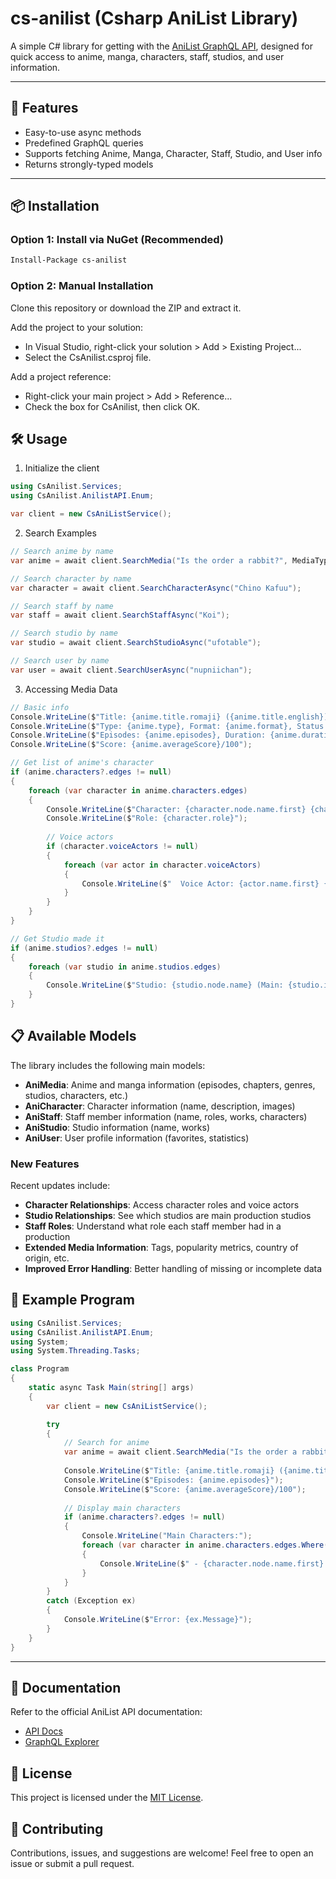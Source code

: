 # cs-anilist (Csharp AniList Library)

A simple C# library for getting with the [AniList GraphQL API](https://anilist.co/graphiql), designed for quick access to anime, manga, characters, staff, studios, and user information.

---

## 🚀 Features

- Easy-to-use async methods
- Predefined GraphQL queries
- Supports fetching Anime, Manga, Character, Staff, Studio, and User info
- Returns strongly-typed models

---

## 📦 Installation

### Option 1: Install via NuGet (Recommended)

```bash
Install-Package cs-anilist
```

### Option 2: Manual Installation
Clone this repository or download the ZIP and extract it.

Add the project to your solution:

- In Visual Studio, right-click your solution > Add > Existing Project...
- Select the CsAnilist.csproj file.

Add a project reference:

- Right-click your main project > Add > Reference...
- Check the box for CsAnilist, then click OK.

## 🛠️ Usage
1. Initialize the client
```csharp
using CsAnilist.Services;
using CsAnilist.AnilistAPI.Enum;

var client = new CsAniListService();
```

2. Search Examples

```csharp
// Search anime by name
var anime = await client.SearchMedia("Is the order a rabbit?", MediaType.ANIME);

// Search character by name
var character = await client.SearchCharacterAsync("Chino Kafuu");

// Search staff by name
var staff = await client.SearchStaffAsync("Koi");

// Search studio by name
var studio = await client.SearchStudioAsync("ufotable");

// Search user by name
var user = await client.SearchUserAsync("nupniichan");
```

3. Accessing Media Data

```csharp
// Basic info
Console.WriteLine($"Title: {anime.title.romaji} ({anime.title.english})");
Console.WriteLine($"Type: {anime.type}, Format: {anime.format}, Status: {anime.status}");
Console.WriteLine($"Episodes: {anime.episodes}, Duration: {anime.duration} minutes");
Console.WriteLine($"Score: {anime.averageScore}/100");

// Get list of anime's character
if (anime.characters?.edges != null) 
{
    foreach (var character in anime.characters.edges)
    {
        Console.WriteLine($"Character: {character.node.name.first} {character.node.name.last}");
        Console.WriteLine($"Role: {character.role}");
        
        // Voice actors
        if (character.voiceActors != null)
        {
            foreach (var actor in character.voiceActors)
            {
                Console.WriteLine($"  Voice Actor: {actor.name.first} {actor.name.last} ({actor.language})");
            }
        }
    }
}

// Get Studio made it
if (anime.studios?.edges != null)
{
    foreach (var studio in anime.studios.edges)
    {
        Console.WriteLine($"Studio: {studio.node.name} (Main: {studio.isMain})");
    }
}
```

## 📋 Available Models

The library includes the following main models:

- **AniMedia**: Anime and manga information (episodes, chapters, genres, studios, characters, etc.)
- **AniCharacter**: Character information (name, description, images)
- **AniStaff**: Staff member information (name, roles, works, characters)
- **AniStudio**: Studio information (name, works)
- **AniUser**: User profile information (favorites, statistics)

### New Features

Recent updates include:

- **Character Relationships**: Access character roles and voice actors
- **Studio Relationships**: See which studios are main production studios
- **Staff Roles**: Understand what role each staff member had in a production
- **Extended Media Information**: Tags, popularity metrics, country of origin, etc.
- **Improved Error Handling**: Better handling of missing or incomplete data

## 🧪 Example Program

```csharp
using CsAnilist.Services;
using CsAnilist.AnilistAPI.Enum;
using System;
using System.Threading.Tasks;

class Program
{
    static async Task Main(string[] args)
    {
        var client = new CsAniListService();

        try
        {
            // Search for anime
            var anime = await client.SearchMedia("Is the order a rabbit? Bloom", MediaType.ANIME);
            
            Console.WriteLine($"Title: {anime.title.romaji} ({anime.title.english})");
            Console.WriteLine($"Episodes: {anime.episodes}");
            Console.WriteLine($"Score: {anime.averageScore}/100");
            
            // Display main characters
            if (anime.characters?.edges != null)
            {
                Console.WriteLine("Main Characters:");
                foreach (var character in anime.characters.edges.Where(c => c.role == "MAIN").Take(3))
                {
                    Console.WriteLine($" - {character.node.name.first} {character.node.name.last}");
                }
            }
        }
        catch (Exception ex)
        {
            Console.WriteLine($"Error: {ex.Message}");
        }
    }
}
```

---

## 📖 Documentation
Refer to the official AniList API documentation:
- [API Docs](https://anilist.gitbook.io/anilist-apiv2-docs)
- [GraphQL Explorer](https://anilist.co/graphiql)

## 📄 License
This project is licensed under the [MIT License](https://github.com/nupniichan/cs-anilist/blob/main/LICENSE).

## 🤝 Contributing
Contributions, issues, and suggestions are welcome! Feel free to open an issue or submit a pull request.
